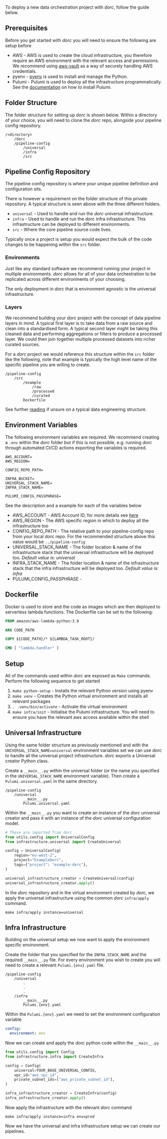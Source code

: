 To deploy a new data orchestration project with *dorc*, follow the guide below.

## Prerequisites

Before you get started with *dorc* you will need to ensure the following are setup before

* AWS - AWS is used to create the cloud infrastructure, you therefore require an AWS environment with the relevant access and permissions. We recommend using [aws-vault](https://github.com/99designs/aws-vault) as a way of securely handling AWS credentials.
* pyenv - [pyenv](https://github.com/pyenv/pyenv) is used to install and manage the Python.
* Pulumi - Pulumi is used to deploy all the infrastructure programmatically. See the [documentation](https://www.pulumi.com/docs/install/) on how to install Pulumi.

## Folder Structure

The folder structure for setting up *dorc* is shown below. Within a directory of your choice, you will need to clone the *dorc* repo, alongside your pipeline config repository.

```
/<directory>
    /dorc
    /pipeline-config
        /universal
        /infra
        /src
```

## Pipeline Config Repository

The pipeline config repository is where your unique pipeline definition and configuration sits.

There is however a requirement on the folder structure of this private repository. A typical structure is seen above with the three different folders.

* `universal` - Used to handle and run the *dorc* universal infrastructure.
* `infra` - Used to handle and run the *dorc* infra infrastructure. This infrastructure can be deployed to different environments.
* `src` - Where the core pipeline source code lives.

Typically once a project is setup you would expect the bulk of the code changes to be happening within the `src` folder.

### Environments

Just like any standard software we recommend running your project in multiple environments. *dorc* allows for all of your data orchestration to be replicated across different environments of your choosing.

The only deployment in *dorc* that is environment agnostic is the universal infrastructure.

### Layers

We recommend building your *dorc* project with the concept of data pipeline layers in mind. A typical first layer is to take data from a raw source and clean into a standardised form. A typical second layer might be taking this cleaned data and performing aggregations or filters to produce a processed layer. We could then join together multiple processed datasets into richer curated sources.

For a *dorc* project we would reference this structure within the `src` folder like the following, note that example is typically the high level name of the specific pipeline you are willing to create.

```
/pipeline-config
    /src
        /example
            /raw
            /processed
            /curated
        Dockerfile
```

See further [reading](https://medium.com/codex/data-pipeline-architecture-variety-of-ways-you-can-build-your-data-pipeline-66b3dd456df1) if unsure on a typical data engineering structure.

## Environment Variables

The following environment variables are required. We recommend creating a `.env` within the *dorc* folder but if this is not possible, e.g. running *dorc* through automated CI/CD actions exporting the variables is required.

```
AWS_ACCOUNT=
AWS_REGION=

CONFIG_REPO_PATH=

INFRA_BUCKET=
UNIVERSAL_STACK_NAME=
INFRA_STACK_NAME=

PULUMI_CONFIG_PASSPHRASE=
```

See the description and a example for each of the variables below

* AWS_ACCOUNT - AWS Account ID, for more details see [here](https://docs.aws.amazon.com/signin/latest/userguide/FindingYourAWSId.html)
* AWS_REGION - The AWS specific region in which to deploy all the infrastructure too
* CONFIG_REPO_PATH - The relative path to your pipeline-config repo from your local dorc repo. For the recommended structure above this value would be `../pipeline-config`
* UNIVERSAL_STACK_NAME - The folder location & name of the infrastructure stack that the universal infrastructure will be deployed too. *Default value is: universal*
* INFRA_STACK_NAME - The folder location & name of the infrastructure stack that the infra infrastructure will be deployed too. *Default value is: infra*
* PULUMI_CONFIG_PASSPHRASE -

## Dockerfile

Docker is used to store and the code as images which are then deployed to serverless lambda functions. The Dockerfile can be set to the following:

```Dockerfile
FROM amazon/aws-lambda-python:3.9

ARG CODE_PATH

COPY ${CODE_PATH}/* ${LAMBDA_TASK_ROOT}/

CMD [ "lambda.handler" ]
```

## Setup

All of the commands used within *dorc* are exposed as `Make` commands. Perform the following sequence to get started

1. `make python-setup` - Installs the relevant Python version using pyenv
2. `make venv` - Creates the Python virtual environment and installs all relevant packages
3. `. .venv/bin/activate` - Activate the virtual environment
4. `make infra/init` - Initialise the Pulumi infrastructure. You will need to ensure you have the relevant aws access available within the shell

## Universal Infrastructure

Using the same folder structure as previously mentioned and with the `UNIVERSAL_STACK_NAME=universal` environment variables set we can use *dorc* to handle all the universal project infrastructure. *dorc* exports a Universal creator Python class.

Create a `__main__.py` within the universal folder (or the name you specified in the `UNIVERSAL_STACK_NAME` environment variable). Then create a `Pulumi.universal.yaml` in the same directory.

```
/pipeline-config
    /universal
        __main__.py
        Pulumi.universal.yaml
```

Within the `__main__.py` you want to create an instance of the *dorc* universal creator and pass it with an instance of the *dorc* universal configuration model.

```python
# These are imported from dorc
from utils.config import UniversalConfig
from infrastructure.universal import CreateUniversal

config = UniversalConfig(
    region="eu-west-2",
    project="ExampleDorc",
    tags={"project": "example-dorc"},
)

universal_infrastructure_creator = CreateUniversal(config)
universal_infrastructure_creator.apply()
```

In the *dorc* repository and in the virtual environment created by *dorc*, we apply the universal infrastructure using the common *dorc* `infra/apply` command.

```
make infra/apply instance=universal
```


## Infra Infrastructure

Building on the universal setup we now want to apply the environment specific environment.

Create the folder that you specified for the `INFRA_STACK_NAME` and the required `__main__.py` file. For every environment you wish to create you will need to create a relevant `Pulumi.{env}.yaml` file.

```
/pipeline-config
    /universal
        .
        .
        .
    /infra
        __main__.py
        Pulumi.{env}.yaml
```

Within the `Pulumi.{env}.yaml` we need to set the environment configuration variable

```yaml
config:
  environment: env
```

Now we can create and apply the *dorc* python code within the `__main__.py`

```python
from utils.config import Config
from infrastructure.infra import CreateInfra

config = Config(
    universal=YOUR_BASE_UNIVERSAL_CONFIG,
    vpc_id="aws_vpc_id",
    private_subnet_ids=["aws_private_subnet_id"],
)

infra_infrastructure_creator = CreateInfra(config)
infra_infrastructure_creator.apply()
```

Now apply the infrastructure with the relevant *dorc* command

```
make infra/apply instance=infra env=prod
```

Now we have the universal and infra infrastructure setup we can create our pipelines.
